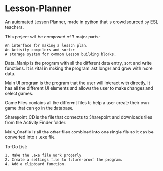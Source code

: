 # Lesson-Planner
An automated Lesson Planner, made in python that is crowd sourced by ESL teachers.

This project will be composed of 3 major parts:

    An interface for making a lesson plan.
    An Activity compilers and sorter
    A storage system for common Lesson building blocks.
   
Data_Manip is the program with all the different data entry, sort and write functions. It is vital in making the program last longer and grow with more data.

Main UI program is the program that the user will interact with directly. It has all the different UI elements and allows the user to make changes and select games.

Game Files contains all the different files to help a user create their own game that can go in the database.

Sharepoint_CD is the file that connects to Sharepoint and downloads files from the Activity Finder folder.

Main_Onefile is all the other files combined into one single file so it can be converted into a .exe file.

To-Do List:

    1. Make the .exe file work properly
    2. Create a settings file to future-proof the program.
    4. Add a clipboard function.
